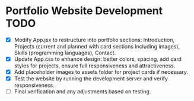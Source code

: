 # Portfolio Website Development TODO

- [x] Modify App.jsx to restructure into portfolio sections: Introduction, Projects (current and planned with card sections including images), Skills (programming languages), Contact.
- [x] Update App.css to enhance design: better colors, spacing, add card styles for projects, ensure full responsiveness and attractiveness.
- [x] Add placeholder images to assets folder for project cards if necessary.
- [x] Test the website by running the development server and verify responsiveness.
- [ ] Final verification and any adjustments based on testing.
